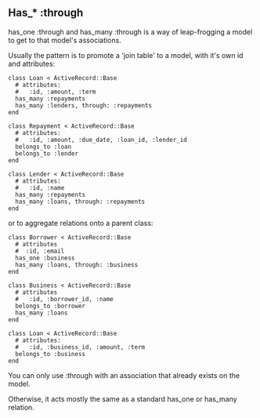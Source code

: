 Has_* :through
-------

has_one :through and has_many :through is a way of leap-frogging a model to get to that model's associations.

Usually the pattern is to promote a 'join table' to a model, with it's own id and attributes:
````
class Loan < ActiveRecord::Base
  # attributes:
  #   :id, :amount, :term
  has_many :repayments
  has_many :lenders, through: :repayments
end

class Repayment < ActiveRecord::Base
  # attributes:
  #   :id, :amount, :due_date, :loan_id, :lender_id
  belongs_to :loan
  belongs_to :lender
end

class Lender < ActiveRecord::Base
  # attributes:
  #   :id, :name
  has_many :repayments
  has_many :loans, through: :repayments
end

````

or to aggregate relations onto a parent class:

````
class Borrower < ActiveRecord::Base
  # attributes
  #  :id, :email
  has_one :business
  has_many :loans, through: :business
end

class Business < ActiveRecord::Base
  # attributes
  #   :id, :borrower_id, :name
  belongs_to :borrower
  has_many :loans
end

class Loan < ActiveRecord::Base
  # attributes:
  #   :id, :business_id, :amount, :term
  belongs_to :business
end

````

You can only use :through with an association that already exists on the model.

Otherwise, it acts mostly the same as a standard has_one or has_many relation.
